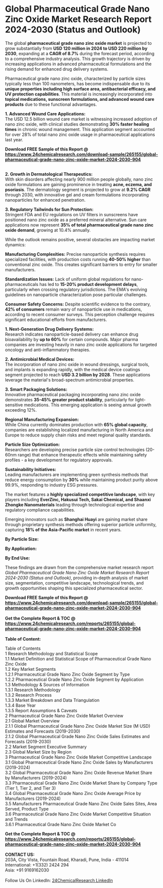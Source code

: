 <h1>Global Pharmaceutical Grade Nano Zinc Oxide Market Research Report 2024-2030 (Status and Outlook)</h1><p>The global <strong>pharmaceutical grade nano zinc oxide market</strong> is projected to grow substantially from <strong>USD 120 million in 2024 to USD 220 million by 2030</strong>, expanding at a <strong>CAGR of 8.7%</strong> during the forecast period, according to a comprehensive industry analysis. This growth trajectory is driven by increasing applications in advanced pharmaceutical formulations and the rising demand for enhanced drug delivery systems.</p><p>Pharmaceutical grade nano zinc oxide, characterized by particle sizes typically less than 100 nanometers, has become indispensable due to its <strong>unique properties including high surface area, antibacterial efficacy, and UV protection capabilities</strong>. This material is increasingly incorporated into <strong>topical medications, sunscreen formulations, and advanced wound care products</strong> due to these functional advantages.</p><p><strong>1. Advanced Wound Care Applications:</strong><br>
The USD 12.5 billion wound care market is witnessing increased adoption of nano zinc oxide, with clinical studies demonstrating <strong>30% faster healing times</strong> in chronic wound management. This application segment accounted for over 28% of total nano zinc oxide usage in pharmaceutical applications last year.</p><div><b>Download FREE Sample of this Report @ 
            <a href="https://www.24chemicalresearch.com/download-sample/265155/global-pharmaceutical-grade-nano-zinc-oxide-market-2024-2030-904">
            https://www.24chemicalresearch.com/download-sample/265155/global-pharmaceutical-grade-nano-zinc-oxide-market-2024-2030-904</a></b></div><br><p><strong>2. Growth in Dermatological Therapeutics:</strong><br>
With skin disorders affecting nearly 900 million people globally, nano zinc oxide formulations are gaining prominence in treating <strong>acne, eczema, and psoriasis</strong>. The dermatology segment is projected to grow at <strong>9.2% CAGR</strong> through 2030, with innovative gel and cream formulations incorporating nanoparticles for enhanced penetration.</p><p><strong>3. Regulatory Tailwinds for Sun Protection:</strong><br>
Stringent FDA and EU regulations on UV filters in sunscreens have positioned nano zinc oxide as a preferred mineral alternative. Sun care applications now represent <strong>35% of total pharmaceutical grade nano zinc oxide demand</strong>, growing at 10.4% annually.</p><p>While the outlook remains positive, several obstacles are impacting market dynamics:</p><p><strong>Manufacturing Complexities:</strong> Precise nanoparticle synthesis requires specialized facilities, with production costs running <strong>40-50% higher</strong> than conventional zinc oxide. This creates significant barriers to entry for smaller manufacturers.</p><p><strong>Standardization Issues:</strong> Lack of uniform global regulations for nano-pharmaceuticals has led to <strong>15-20% product development delays</strong>, particularly when crossing regulatory jurisdictions. The EMA's evolving guidelines on nanoparticle characterization pose particular challenges.</p><p><strong>Consumer Safety Concerns:</strong> Despite scientific evidence to the contrary, <strong>42% of consumers</strong> remain wary of nanoparticle use in medications, according to recent consumer surveys. This perception challenge requires significant educational efforts from manufacturers.</p><p><strong>1. Next-Generation Drug Delivery Systems:</strong><br>
Research indicates nanoparticle-based delivery can enhance drug bioavailability by <strong>up to 60%</strong> for certain compounds. Major pharma companies are investing heavily in nano zinc oxide applications for targeted oncology and anti-inflammatory therapies.</p><p><strong>2. Antimicrobial Medical Devices:</strong><br>
The incorporation of nano zinc oxide in wound dressings, surgical tools, and implants is expanding rapidly, with the medical device coatings segment projected to reach <strong>USD 3.2 billion by 2028</strong>. These applications leverage the material's broad-spectrum antimicrobial properties.</p><p><strong>3. Smart Packaging Solutions:</strong><br>
Innovative pharmaceutical packaging incorporating nano zinc oxide demonstrates <strong>35-45% greater product stability</strong>, particularly for light-sensitive medications. This emerging application is seeing annual growth exceeding 12%.</p><p><strong>Regional Manufacturing Expansion:</strong><br>
	While China currently dominates production with <strong>65% global capacity</strong>, companies are establishing localized manufacturing in North America and Europe to reduce supply chain risks and meet regional quality standards.</p><p><strong>Particle Size Optimization:</strong><br>
	Researchers are developing precise particle size control technologies (20-60nm range) that enhance therapeutic effects while maintaining safety profiles - a key development for regulatory approvals.</p><p><strong>Sustainability Initiatives:</strong><br>
	Leading manufacturers are implementing green synthesis methods that reduce energy consumption by <strong>30%</strong> while maintaining product purity above 99.9%, responding to industry ESG pressures.</p><p>The market features a <strong>highly specialized competitive landscape</strong>, with key players including <strong>EverZinc, Hakusui Tech, Sakai Chemical, and Shaanxi Zhongke Nanomaterials</strong> leading through technological expertise and regulatory compliance capabilities.</p><p>Emerging innovators such as <strong>Shanghai Huayi</strong> are gaining market share through proprietary synthesis methods offering superior particle uniformity, capturing <strong>18% of the Asia-Pacific market</strong> in recent years.</p><p><strong>By Particle Size:</strong></p><p><strong>By Application:</strong></p><p><strong>By End Use:</strong></p><p>These findings are drawn from the comprehensive market research report <em>Global Pharmaceutical Grade Nano Zinc Oxide Market Research Report 2024-2030 (Status and Outlook)</em>, providing in-depth analysis of market size, segmentation, competitive landscape, technological trends, and growth opportunities shaping this specialized pharmaceutical sector.</p><div><b>Download FREE Sample of this Report @ 
            <a href="https://www.24chemicalresearch.com/download-sample/265155/global-pharmaceutical-grade-nano-zinc-oxide-market-2024-2030-904">
            https://www.24chemicalresearch.com/download-sample/265155/global-pharmaceutical-grade-nano-zinc-oxide-market-2024-2030-904</a></b></div><br><div><b>Get the Complete Report & TOC @ 
            <a href="https://www.24chemicalresearch.com/reports/265155/global-pharmaceutical-grade-nano-zinc-oxide-market-2024-2030-904">
            https://www.24chemicalresearch.com/reports/265155/global-pharmaceutical-grade-nano-zinc-oxide-market-2024-2030-904</a></b></div><br>
            <b>Table of Content:</b><p>Table of Contents<br />
1 Research Methodology and Statistical Scope<br />
1.1 Market Definition and Statistical Scope of Pharmaceutical Grade Nano Zinc Oxide<br />
1.2 Key Market Segments<br />
1.2.1 Pharmaceutical Grade Nano Zinc Oxide Segment by Type<br />
1.2.2 Pharmaceutical Grade Nano Zinc Oxide Segment by Application<br />
1.3 Methodology & Sources of Information<br />
1.3.1 Research Methodology<br />
1.3.2 Research Process<br />
1.3.3 Market Breakdown and Data Triangulation<br />
1.3.4 Base Year<br />
1.3.5 Report Assumptions & Caveats<br />
2 Pharmaceutical Grade Nano Zinc Oxide Market Overview<br />
2.1 Global Market Overview<br />
2.1.1 Global Pharmaceutical Grade Nano Zinc Oxide Market Size (M USD) Estimates and Forecasts (2019-2030)<br />
2.1.2 Global Pharmaceutical Grade Nano Zinc Oxide Sales Estimates and Forecasts (2019-2030)<br />
2.2 Market Segment Executive Summary<br />
2.3 Global Market Size by Region<br />
3 Pharmaceutical Grade Nano Zinc Oxide Market Competitive Landscape<br />
3.1 Global Pharmaceutical Grade Nano Zinc Oxide Sales by Manufacturers (2019-2024)<br />
3.2 Global Pharmaceutical Grade Nano Zinc Oxide Revenue Market Share by Manufacturers (2019-2024)<br />
3.3 Pharmaceutical Grade Nano Zinc Oxide Market Share by Company Type (Tier 1, Tier 2, and Tier 3)<br />
3.4 Global Pharmaceutical Grade Nano Zinc Oxide Average Price by Manufacturers (2019-2024)<br />
3.5 Manufacturers Pharmaceutical Grade Nano Zinc Oxide Sales Sites, Area Served, Product Type<br />
3.6 Pharmaceutical Grade Nano Zinc Oxide Market Competitive Situation and Trends<br />
3.6.1 Pharmaceutical Grade Nano Zinc Oxide Market Co</p><div><b>Get the Complete Report & TOC @ 
            <a href="https://www.24chemicalresearch.com/reports/265155/global-pharmaceutical-grade-nano-zinc-oxide-market-2024-2030-904">
            https://www.24chemicalresearch.com/reports/265155/global-pharmaceutical-grade-nano-zinc-oxide-market-2024-2030-904</a></b></div><br><b>CONTACT US:</b><br>
            203A, City Vista, Fountain Road, Kharadi, Pune, India - 411014<br>
            International: +1(332) 2424 294<br>
            Asia: +91 9169162030 <br><br>
            Follow Us On LinkedIn: <a href="https://www.linkedin.com/company/24chemicalresearch/">24ChemicalResearch LinkedIn</a>